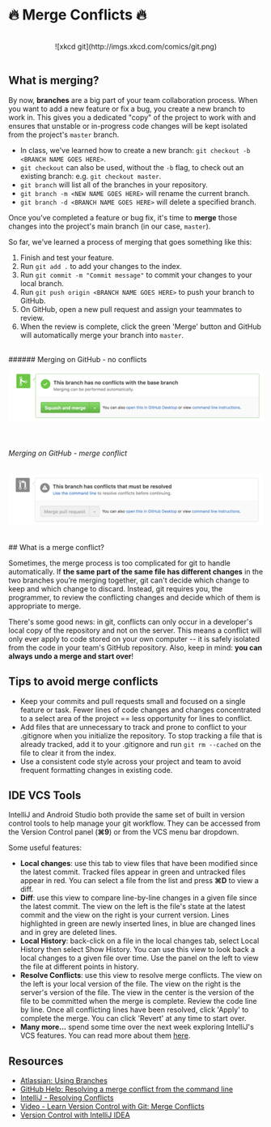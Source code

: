 # 🔥 Merge Conflicts 🔥
<br>
<center>
![xkcd git](http://imgs.xkcd.com/comics/git.png)
</center>
<br>

## What is merging?

By now, **branches** are a big part of your team collaboration process. When you want to add a new feature or fix a bug, you create a new branch to work in. This gives you a dedicated "copy" of the project to work with and ensures that unstable or in-progress code changes will be kept isolated from the project's `master` branch.

- In class, we've learned how to create a new branch: `git checkout -b <BRANCH NAME GOES HERE>`. 
- `git checkout` can also be used, without the `-b` flag, to check out an existing branch: e.g. `git checkout master`. 
- `git branch` will list all of the branches in your repository.
- `git branch -m <NEW NAME GOES HERE>` will rename the current branch.
- `git branch -d <BRANCH NAME GOES HERE>` will delete a specified branch.

Once you’ve completed a feature or bug fix, it's time to **merge** those changes into the project's main branch (in our case, `master`).

So far, we've learned a process of merging that goes something like this:

1. Finish and test your feature.
2. Run `git add .` to add your changes to the index.
3. Run `git commit -m "Commit message"` to commit your changes to your local branch.
4. Run `git push origin <BRANCH NAME GOES HERE>` to push your branch to GitHub.
5. On GitHub, open a new pull request and assign your teammates to review.
6. When the review is complete, click the green 'Merge' button and GitHub will automatically merge your branch into `master`.

<br>
###### Merging on GitHub - no conflicts

![automatically merge](merge-automatic.png)

<br>

###### Merging on GitHub - merge conflict

![merge conflict](merge-conflict.png)

<br>
## What is a merge conflict?

Sometimes, the merge process is too complicated for git to handle automatically. If **the same part of the same file has different changes** in the two branches you’re merging together, git can't decide which change to keep and which change to discard. Instead, git requires you, the programmer, to review the conflicting changes and decide which of them is appropriate to merge.

There's some good news: in git, conflicts can only occur in a developer's local copy of the repository and not on the server. This means a conflict will only ever apply to code stored on your own computer -- it is safely isolated from the code in your team's GitHub repository. Also, keep in mind: **you can always undo a merge and start over**!

## Tips to avoid merge conflicts

- Keep your commits and pull requests small and focused on a single feature or task. Fewer lines of code changes and changes concentrated to a select area of the project == less opportunity for lines to conflict.
- Add files that are unnecessary to track and prone to conflict to your .gitignore when you initialize the repository. To stop tracking a file that is already tracked, add it to your .gitignore and run `git rm --cached` on the file to clear it from the index. 
- Use a consistent code style across your project and team to avoid frequent formatting changes in existing code.

## IDE VCS Tools

IntelliJ and Android Studio both provide the same set of built in version control tools to help manage your git workflow. They can be accessed from the Version Control panel (**⌘9**) or from the VCS menu bar dropdown.

Some useful features:
- **Local changes**: use this tab to view files that have been modified since the latest commit. Tracked files appear in green and untracked files appear in red. You can select a file from the list and press **⌘D** to view a diff.
- **Diff**: use this view to compare line-by-line changes in a given file since the latest commit. The view on the left is the file's state at the latest commit and the view on the right is your current version. Lines highlighted in green are newly inserted lines, in blue are changed lines and in grey are deleted lines.
- **Local History**: back-click on a file in the local changes tab, select Local History then select Show History. You can use this view to look back a local changes to a given file over time. Use the panel on the left to view the file at different points in history.
- **Resolve Conflicts**: use this view to resolve merge conflicts. The view on the left is your local version of the file. The view on the right is the server's version of the file. The view in the center is the version of the file to be committed when the merge is complete. Review the code line by line. Once all conflicting lines have been resolved, click 'Apply' to complete the merge. You can click 'Revert' at any time to start over.
- **Many more...** spend some time over the next week exploring IntelliJ's VCS features. You can read more about them [here](https://www.jetbrains.com/help/idea/2016.2/version-control-with-intellij-idea.html).

## Resources

- [Atlassian: Using Branches](https://www.atlassian.com/git/tutorials/using-branches/git-merge)
- [GitHub Help: Resolving a merge conflict from the command line](https://help.github.com/articles/resolving-a-merge-conflict-from-the-command-line/)
- [IntelliJ - Resolving Conflicts](https://www.jetbrains.com/help/idea/2016.2/resolving-conflicts.html)
- [Video - Learn Version Control with Git: Merge Conflicts](https://www.git-tower.com/learn/git/videos/merge-conflicts?channel=gui)
- [Version Control with IntelliJ IDEA](https://www.jetbrains.com/help/idea/2016.2/version-control-with-intellij-idea.html)
